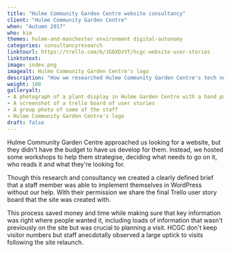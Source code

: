 ```yaml
---
title: "Hulme Community Garden Centre website consultancy"
client: "Hulme Community Garden Centre"
when: "Autumn 2017"
who: kim
themes: hulme-and-manchester environment digital-autonomy
categories: consultancyresearch
linktourl: https://trello.com/b/JG6XDzVT/hcgc-website-user-stories
linktotext:
image: index.png
imagealt: Hulme Community Garden Centre's logo
description: "How we researched Hulme Community Garden Centre's tech needs, and provided them with a package of information and user stories which set them up to develop their perfect website."
weight: 100
galleryalt:
- A photograph of a plant display in Hulme Garden Centre with a hand painted board with the centre's name on it
- A screenshot of a trello board of user stories 
- A group photo of some of the staff
- Hulme Community Garden Centre's logo
draft: false
---
```


Hulme Community Garden Centre approached us looking for a website, but they didn't have the budget to have us develop  for them. Instead, we hosted some workshops to help them strategise, deciding what needs to go on it, who reads it and what they're looking for. 

Though this research and consultancy we created a clearly defined brief that a staff member was able to implement themselves in WordPress without our help. With their permission we share the final Trello user story board that the site was created with.

This process saved money and time while making sure that key information was right where people wanted it, including loads of information that wasn't previously on the site but was crucial to planning a visit. HCGC don't keep visitor numbers but staff anecdotally observed a large uptick to visits following the site relaunch.
